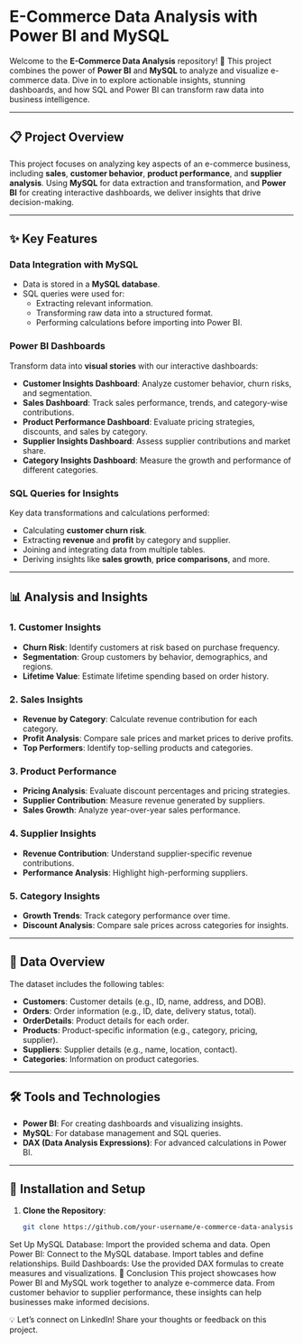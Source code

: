 # **E-Commerce Data Analysis with Power BI and MySQL**

Welcome to the **E-Commerce Data Analysis** repository! 🎉 This project combines the power of **Power BI** and **MySQL** to analyze and visualize e-commerce data. Dive in to explore actionable insights, stunning dashboards, and how SQL and Power BI can transform raw data into business intelligence.

---

## **📋 Project Overview**
This project focuses on analyzing key aspects of an e-commerce business, including **sales**, **customer behavior**, **product performance**, and **supplier analysis**. Using **MySQL** for data extraction and transformation, and **Power BI** for creating interactive dashboards, we deliver insights that drive decision-making.

---

## **✨ Key Features**

### **Data Integration with MySQL**
- Data is stored in a **MySQL database**.
- SQL queries were used for:
  - Extracting relevant information.
  - Transforming raw data into a structured format.
  - Performing calculations before importing into Power BI.

### **Power BI Dashboards**
Transform data into **visual stories** with our interactive dashboards:
- **Customer Insights Dashboard**: Analyze customer behavior, churn risks, and segmentation.
- **Sales Dashboard**: Track sales performance, trends, and category-wise contributions.
- **Product Performance Dashboard**: Evaluate pricing strategies, discounts, and sales by category.
- **Supplier Insights Dashboard**: Assess supplier contributions and market share.
- **Category Insights Dashboard**: Measure the growth and performance of different categories.

### **SQL Queries for Insights**
Key data transformations and calculations performed:
- Calculating **customer churn risk**.
- Extracting **revenue** and **profit** by category and supplier.
- Joining and integrating data from multiple tables.
- Deriving insights like **sales growth**, **price comparisons**, and more.

---

## **📊 Analysis and Insights**

### **1. Customer Insights**
- **Churn Risk**: Identify customers at risk based on purchase frequency.
- **Segmentation**: Group customers by behavior, demographics, and regions.
- **Lifetime Value**: Estimate lifetime spending based on order history.

### **2. Sales Insights**
- **Revenue by Category**: Calculate revenue contribution for each category.
- **Profit Analysis**: Compare sale prices and market prices to derive profits.
- **Top Performers**: Identify top-selling products and categories.

### **3. Product Performance**
- **Pricing Analysis**: Evaluate discount percentages and pricing strategies.
- **Supplier Contribution**: Measure revenue generated by suppliers.
- **Sales Growth**: Analyze year-over-year sales performance.

### **4. Supplier Insights**
- **Revenue Contribution**: Understand supplier-specific revenue contributions.
- **Performance Analysis**: Highlight high-performing suppliers.

### **5. Category Insights**
- **Growth Trends**: Track category performance over time.
- **Discount Analysis**: Compare sale prices across categories for insights.

---

## **📁 Data Overview**

The dataset includes the following tables:
- **Customers**: Customer details (e.g., ID, name, address, and DOB).
- **Orders**: Order information (e.g., ID, date, delivery status, total).
- **OrderDetails**: Product details for each order.
- **Products**: Product-specific information (e.g., category, pricing, supplier).
- **Suppliers**: Supplier details (e.g., name, location, contact).
- **Categories**: Information on product categories.

---

## **🛠 Tools and Technologies**
- **Power BI**: For creating dashboards and visualizing insights.
- **MySQL**: For database management and SQL queries.
- **DAX (Data Analysis Expressions)**: For advanced calculations in Power BI.

---

## **🚀 Installation and Setup**
1. **Clone the Repository**:
   ```bash
   git clone https://github.com/your-username/e-commerce-data-analysis.git
Set Up MySQL Database:
Import the provided schema and data.
Open Power BI:
Connect to the MySQL database.
Import tables and define relationships.
Build Dashboards:
Use the provided DAX formulas to create measures and visualizations.
🎯 Conclusion
This project showcases how Power BI and MySQL work together to analyze e-commerce data. From customer behavior to supplier performance, these insights can help businesses make informed decisions.

💡 Let’s connect on LinkedIn! Share your thoughts or feedback on this project.
